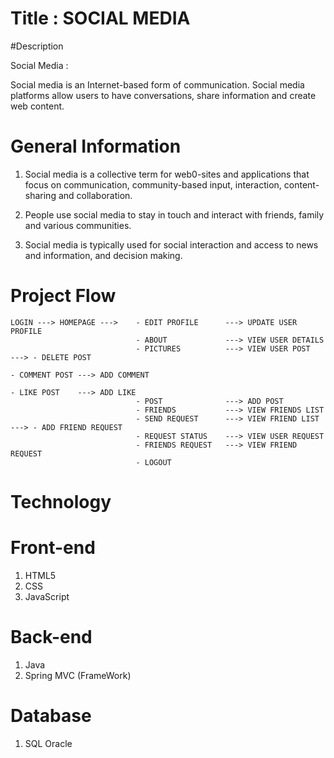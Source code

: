 # Title : SOCIAL MEDIA

#Description

Social Media : 

Social media is an Internet-based form of communication. 
Social media platforms allow users to have conversations, share information and create web content.

# General Information

1. Social media is a collective term for web0-sites and applications that focus on communication, 
	community-based input, interaction, content-sharing and collaboration.
	
2. People use social media to stay in touch and interact with friends, family and various communities.

3. Social media is typically used for social interaction and access to news and information,
	and decision making.
	
# Project Flow

	LOGIN ---> HOMEPAGE	--->	- EDIT PROFILE		---> UPDATE USER PROFILE
								- ABOUT 			---> VIEW USER DETAILS
								- PICTURES			---> VIEW USER POST 	---> - DELETE POST
																			 	 - COMMENT POST ---> ADD COMMENT
																				 - LIKE POST	---> ADD LIKE
								- POST				---> ADD POST
								- FRIENDS			---> VIEW FRIENDS LIST
								- SEND REQUEST		---> VIEW FRIEND LIST	---> - ADD FRIEND REQUEST 
								- REQUEST STATUS	---> VIEW USER REQUEST
								- FRIENDS REQUEST	---> VIEW FRIEND REQUEST 
								- LOGOUT		
	
# Technology

# Front-end 

1. HTML5
2. CSS
3. JavaScript

# Back-end

1. Java	
2. Spring MVC (FrameWork)

# Database

1. SQL Oracle